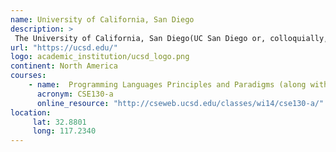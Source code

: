 ```yaml
---
name: University of California, San Diego 
description: >
 The University of California, San Diego(UC San Diego or, colloquially, UCSD) is a public land-grant research university in San Diego, California.
url: "https://ucsd.edu/"
logo: academic_institution/ucsd_logo.png
continent: North America
courses:
    - name:  Programming Languages Principles and Paradigms (along with Python and Prolog)
      acronym: CSE130-a
      online_resource: "http://cseweb.ucsd.edu/classes/wi14/cse130-a/"
location:
     lat: 32.8801
     long: 117.2340
---
```


